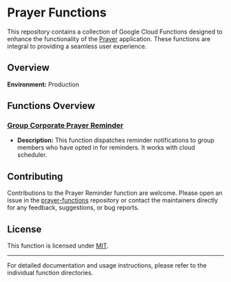 # Prayer Functions

This repository contains a collection of Google Cloud Functions designed to enhance the functionality of the [Prayer](https://github.com/theagapefoundation/prayer) application. These functions are integral to providing a seamless user experience.

## Overview

**Environment:** Production

## Functions Overview

### [Group Corporate Prayer Reminder](/group-corporate-prayer-reminder/)
- **Description:** This function dispatches reminder notifications to group members who have opted in for reminders. It works with cloud scheduler.

## Contributing

Contributions to the Prayer Reminder function are welcome. Please open an issue in the [prayer-functions](https://github.com/theagapefoundation/prayer-functions) repository or contact the maintainers directly for any feedback, suggestions, or bug reports.

## License

This function is licensed under [MIT](LICENSE).

---

For detailed documentation and usage instructions, please refer to the individual function directories.
